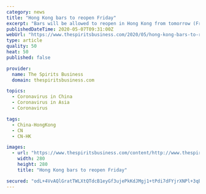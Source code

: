 ```yaml
---
category: news
title: "Hong Kong bars to reopen Friday"
excerpt: "Bars will be allowed to reopen in Hong Kong from tomorrow (Friday 8 May) under strict social distancing rules, which include a maximum capacity of 50%"
publishedDateTime: 2020-05-07T09:31:00Z
webUrl: "https://www.thespiritsbusiness.com/2020/05/hong-kong-bars-to-reopen-friday/"
type: article
quality: 50
heat: 50
published: false

provider:
  name: The Spirits Business
  domain: thespiritsbusiness.com

topics:
  - Coronavirus in China
  - Coronavirus in Asia
  - Coronavirus

tags:
  - China-HongKong
  - CN
  - CN-HK

images:
  - url: "https://www.thespiritsbusiness.com/content/http://www.thespiritsbusiness.com/media/2020/05/Hong-Kong-280x280.gif"
    width: 280
    height: 280
    title: "Hong Kong bars to reopen Friday"

secured: "odL+4VvAQlGratTWLXtQTdcB1eyGf3ujePkKdJMgj1+tPdi7dFYjrXNPl+3qBsTVkzFweLfcchUrRjzITx0o9GvmUB5oYVgBAHa/G8CcDtOEsL/i0S+WCBI6honXlgqgVnDZXDqXxNARbxb7J3vLTCKgWNQmL8eRdaEtIPIiVJSHKoEPonvQf+ehvKZ3OQHDdKsxogwKYcxW4ae//qSpukWrRbCywpOxc76EbhCfxTkTeSfolkD8OszBa/362QLRKRj5AcERDZhaJtVHcKL6VMVbF6u7rQNme529mpb87s2WZTrmoojtrxDv8QvktLwkM6ZBGbz/eQyUBDNjkimOk2L3dppaQ56dvOZWK5kUPHkzS7r8Fliu1v4FpYKN6TGkAjDf5cjxmnvjuzp4afj7qHApEP5rsDd8ElsrLGImTPHSh6Z8K+QwAXEUd/6fUX2s04IjezRPJdnxSY2Qa1oIwEQvagtdMQPvZ44IE5Gecmg=;EWGUFMJHBAleKXFpEiktfQ=="
---
```


